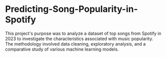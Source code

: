 # Predicting-Song-Popularity-in-Spotify
This project's purpose was to analyze a dataset of top songs from Spotify in 2023 to investigate the characteristics associated with music popularity. The methodology involved data cleaning, exploratory analysis, and a comparative study of various machine learning models. 
